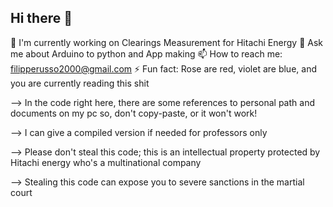 ## Hi there 👋


🔭 I'm currently working on Clearings Measurement for Hitachi Energy
💬 Ask me about Arduino to python and App making
📫 How to reach me: filipperusso2000@gmail.com
⚡ Fun fact: Rose are red, violet are blue, and you are currently reading this shit

--> In the code right here, there are some references to personal path and documents on my pc so, don't copy-paste, or it won't work!

--> I can give a compiled version if needed for professors only

--> Please don't steal this code; this is an intellectual property protected by Hitachi energy who's a multinational company

--> Stealing this code can expose you to severe sanctions in the martial court
